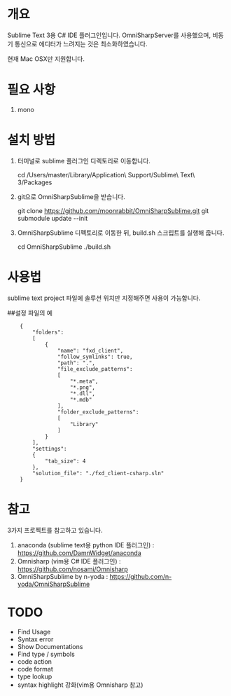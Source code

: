 # 개요
Sublime Text 3용 C# IDE 플러그인입니다. OmniSharpServer를 사용했으며, 비동기 통신으로
에디터가 느려지는 것은 최소화하였습니다.

현재 Mac OSX만 지원합니다.

# 필요 사항
1. mono

# 설치 방법
1. 터미널로 sublime 플러그인 디렉토리로 이동합니다.

    cd /Users/master/Library/Application\ Support/Sublime\ Text\ 3/Packages

2. git으로 OmniSharpSublime을 받습니다.

    git clone https://github.com/moonrabbit/OmniSharpSublime.git
    git submodule update --init

3. OmniSharpSublime 디펙토리로 이동한 뒤, build.sh 스크립트를 실행해 줍니다.

    cd OmniSharpSublime
    ./build.sh

# 사용법
sublime text project 파일에 솔루션 위치만 지정해주면 사용이 가능합니다.

##설정 파일의 예

        {
            "folders":
            [
                {
                    "name": "fxd_client",
                    "follow_symlinks": true,
                    "path": ".",
                    "file_exclude_patterns":
                    [
                        "*.meta",
                        "*.png",
                        "*.dll",
                        "*.mdb"
                    ],
                    "folder_exclude_patterns":
                    [
                        "Library"
                    ]
                }
            ],
            "settings":
            {
                "tab_size": 4
            },
            "solution_file": "./fxd_client-csharp.sln"
        }


# 참고

3가지 프로젝트를 참고하고 있습니다.

1. anaconda (sublime text용 python IDE 플러그인) :
https://github.com/DamnWidget/anaconda
2. Omnisharp (vim용 C# IDE 플러그인) :
https://github.com/nosami/Omnisharp
3. OmniSharpSublime by n-yoda :
https://github.com/n-yoda/OmniSharpSublime

# TODO
* Find Usage
* Syntax error
* Show Documentations
* Find type / symbols
* code action
* code format
* type lookup
* syntax highlight 강화(vim용 Omnisharp 참고)
